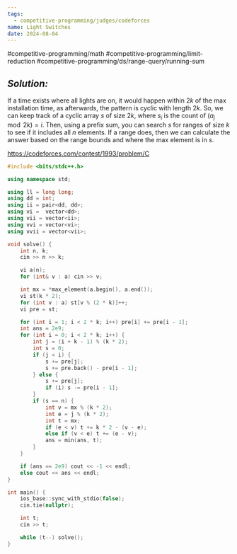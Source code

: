 ```yaml
---
tags:
  - competitive-programming/judges/codeforces
name: Light Switches
date: 2024-08-04
---
```

#competitive-programming/math #competitive-programming/limit-reduction #competitive-programming/ds/range-query/running-sum 
## _Solution:_
If a time exists where all lights are on, it would happen within $2k$ of the max installation time, as afterwards, the pattern is cyclic with length $2k$. So, we can keep track of a cyclic array $s$ of size $2k$, where $s_i$ is the count of $(a_j\mod{2k})=i$. Then, using a prefix sum, you can search $s$ for ranges of size $k$ to see if it includes all $n$ elements. If a range does, then we can calculate the answer based on the range bounds and where the max element is in $s$.

https://codeforces.com/contest/1993/problem/C
```cpp
#include <bits/stdc++.h>

using namespace std;

using ll = long long;
using dd = int;
using ii = pair<dd, dd>;
using vi =  vector<dd>;
using vii = vector<ii>;
using vvi = vector<vi>;
using vvii = vector<vii>;

void solve() {
    int n, k;
    cin >> n >> k;

    vi a(n);
    for (int& v : a) cin >> v;

    int mx = *max_element(a.begin(), a.end());
    vi st(k * 2);
    for (int v : a) st[v % (2 * k)]++;
    vi pre = st;

    for (int i = 1; i < 2 * k; i++) pre[i] += pre[i - 1];
    int ans = 2e9;
    for (int i = 0; i < 2 * k; i++) {
        int j = (i + k - 1) % (k * 2);
        int s = 0;
        if (j < i) {
            s += pre[j];
            s += pre.back() - pre[i - 1];
        } else {
            s += pre[j];
            if (i) s -= pre[i - 1];
        }
        if (s == n) {
            int v = mx % (k * 2);
            int e = j % (k * 2);
            int t = mx;
            if (e < v) t += k * 2 - (v - e);
            else if (v < e) t += (e - v);
            ans = min(ans, t);
        }
    }

    if (ans == 2e9) cout << -1 << endl;
    else cout << ans << endl;
}

int main() {
    ios_base::sync_with_stdio(false);
    cin.tie(nullptr);

    int t;
    cin >> t;

    while (t--) solve();
}
```